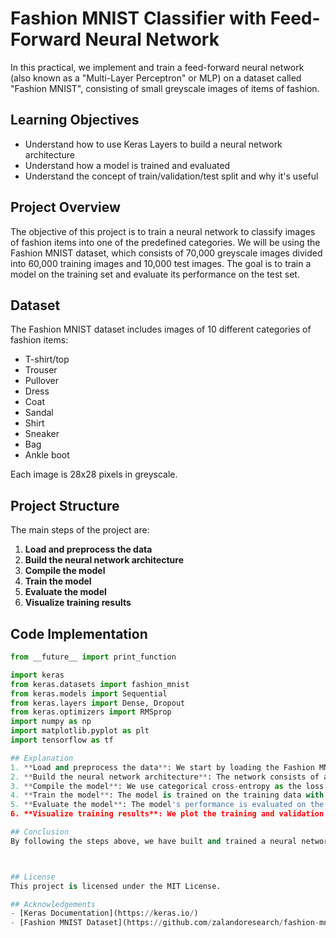 # Fashion MNIST Classifier with Feed-Forward Neural Network

In this practical, we implement and train a feed-forward neural network (also known as a "Multi-Layer Perceptron" or MLP) on a dataset called "Fashion MNIST", consisting of small greyscale images of items of fashion.

## Learning Objectives
- Understand how to use Keras Layers to build a neural network architecture
- Understand how a model is trained and evaluated
- Understand the concept of train/validation/test split and why it's useful

## Project Overview
The objective of this project is to train a neural network to classify images of fashion items into one of the predefined categories. We will be using the Fashion MNIST dataset, which consists of 70,000 greyscale images divided into 60,000 training images and 10,000 test images. The goal is to train a model on the training set and evaluate its performance on the test set.

## Dataset
The Fashion MNIST dataset includes images of 10 different categories of fashion items:
- T-shirt/top
- Trouser
- Pullover
- Dress
- Coat
- Sandal
- Shirt
- Sneaker
- Bag
- Ankle boot

Each image is 28x28 pixels in greyscale.

## Project Structure
The main steps of the project are:
1. **Load and preprocess the data**
2. **Build the neural network architecture**
3. **Compile the model**
4. **Train the model**
5. **Evaluate the model**
6. **Visualize training results**

## Code Implementation

```python
from __future__ import print_function

import keras
from keras.datasets import fashion_mnist
from keras.models import Sequential
from keras.layers import Dense, Dropout
from keras.optimizers import RMSprop
import numpy as np
import matplotlib.pyplot as plt
import tensorflow as tf

## Explanation
1. **Load and preprocess the data**: We start by loading the Fashion MNIST dataset and reshaping the data into vectors of size 784 (28x28) and normalizing the pixel values to the range [0, 1].
2. **Build the neural network architecture**: The network consists of an input layer, two hidden layers with 512 neurons each and ReLU activation, and a dropout layer to prevent overfitting. The output layer has 10 neurons with softmax activation to classify the images into one of the 10 categories.
3. **Compile the model**: We use categorical cross-entropy as the loss function, RMSprop as the optimizer, and accuracy as the evaluation metric.
4. **Train the model**: The model is trained on the training data with a validation split of 20%, for 20 epochs with a batch size of 128.
5. **Evaluate the model**: The model's performance is evaluated on the test set.
6. **Visualize training results**: We plot the training and validation accuracy and loss to visualize the model's performance over epochs.

## Conclusion
By following the steps above, we have built and trained a neural network to classify images from the Fashion MNIST dataset. This project demonstrated the use of Keras to build neural network architectures, train models, and evaluate their performance.



## License
This project is licensed under the MIT License.

## Acknowledgements
- [Keras Documentation](https://keras.io/)
- [Fashion MNIST Dataset](https://github.com/zalandoresearch/fashion-mnist)
